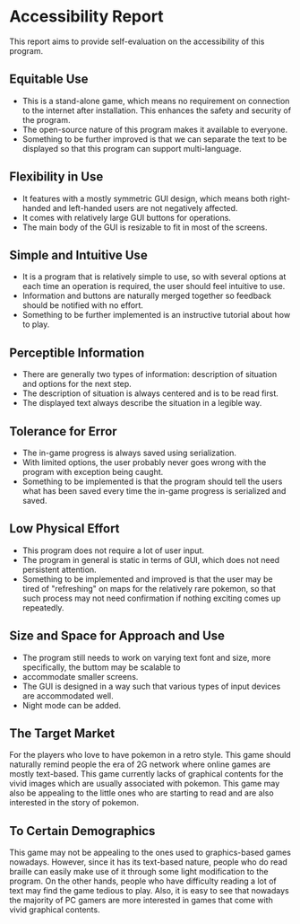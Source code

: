 # Accessibility Report

This report aims to provide self-evaluation on the accessibility of this program.

## Equitable Use

- This is a stand-alone game, which means no requirement on connection to the internet after installation. This enhances the safety and security of the program. 
- The open-source nature of this program makes it available to everyone.
- Something to be further improved is that we can separate the text to be displayed so that this program can support multi-language.
## Flexibility in Use

- It features with a mostly symmetric GUI design, which means both right-handed and left-handed users are not negatively affected. 
- It comes with relatively large GUI buttons for operations.
- The main body of the GUI is resizable to fit in most of the screens. 

## Simple and Intuitive Use

- It is a program that is relatively simple to use, so with several options at each time an operation is required, the user should 
feel intuitive to use. 
- Information and buttons are naturally merged together so feedback should be
notified with no effort.
- Something to be further implemented is an instructive tutorial about how to play. 

## Perceptible Information

- There are generally two types of information: description of situation and 
options for the next step.
- The description of situation is always centered and is to be
read first.
- The displayed text always describe the situation in a legible way.

## Tolerance for Error

- The in-game progress is always saved using serialization. 
- With limited options, the
user probably never goes wrong with the program with exception being caught.
- Something to be implemented is that the program should tell the users what has been saved 
every time the in-game progress is serialized and saved.

## Low Physical Effort

- This program does not require a lot of user input. 
- The program in general is static in terms of GUI, which does not need persistent attention.
- Something to be implemented and improved is that the user may be tired of "refreshing" on maps
for the relatively rare pokemon, so that such process may not need confirmation if
nothing exciting comes up repeatedly.


## Size and Space for Approach and Use

- The program still needs to work on varying text font and size, more specifically,  the buttom may be scalable to 
- accommodate smaller screens.
- The GUI is designed in a way such that various types of input devices are accommodated well. 
- Night mode can be added.

## The Target Market

For the players who love to have pokemon in a retro style. This game should naturally remind people 
the era of 2G network where online games are mostly text-based. This game currently lacks of graphical contents for 
the vivid images which are usually associated with pokemon. This game may also be appealing to the little ones who are
starting to read and are also interested in the story of pokemon.

## To Certain Demographics

This game may not be appealing to the ones used to graphics-based games nowadays. However, since it has its text-based
nature, people who do read braille can easily make use of it through some light modification to the program. On the
other hands, people who have difficulty reading a lot of text may find the game tedious to play. Also, it is easy to see
that nowadays the majority of PC gamers are more interested in games that come with vivid graphical contents. 
